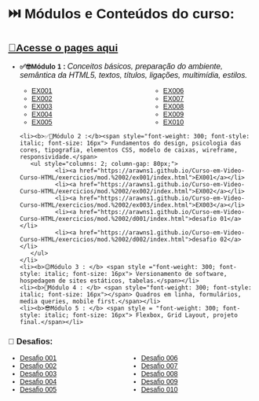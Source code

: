 <div style= "font-family: 'Montserrat', sans-serif;">
<h1>⏭️ Módulos e Conteúdos do curso:</h1>
<h2> <A href="https://arawns1.github.io/Curso-em-Video-Curso-HTML/"> 🔗Acesse o pages aqui</A> </h2>
<!-- UL DE MÓDULOS -->
   <ul>
    <li><b>✅🤓Módulo 1 : <span class ="textos" style="font-weight: 300; font-style: italic; font-size: 16px">Conceitos básicos, preparação do ambiente,
semântica da HTML5, textos, títulos, ligações,
multimídia, estilos.</span></b></li>
       <ul style="columns: 2; column-gap: 80px;">
              <li> <a href="https://arawns1.github.io/Curso-em-Video-Curso-HTML/exercicios/mod.%2001/001/index.html"> EX001 </a></li>
              <li> <a href="https://arawns1.github.io/Curso-em-Video-Curso-HTML/exercicios/mod.%2001/002/index.html"> EX002 </a></li>
              <li> <a href="https://arawns1.github.io/Curso-em-Video-Curso-HTML/exercicios/mod.%2001/003/index.html"> EX003 </a></li>
               <li> <a href="https://arawns1.github.io/Curso-em-Video-Curso-HTML/exercicios/mod.%2001/004/index.html"> EX004 </a></li>
              <li> <a href="https://arawns1.github.io/Curso-em-Video-Curso-HTML/exercicios/mod.%2001/005/index.html"> EX005 </a></li>
              <li> <a href="https://arawns1.github.io/Curso-em-Video-Curso-HTML/exercicios/mod.%2001/006/index.html"> EX006 </a></li>
              <li> <a href="https://arawns1.github.io/Curso-em-Video-Curso-HTML/exercicios/mod.%2001/007/index.html"> EX007 </a></li>
              <li> <a href="https://arawns1.github.io/Curso-em-Video-Curso-HTML/exercicios/mod.%2001/008/index.html"> EX008 </a></li>
              <li> <a href="https://arawns1.github.io/Curso-em-Video-Curso-HTML/exercicios/mod.%2001/009/index.html"> EX009 </a></li>
              <li> <a href="https://arawns1.github.io/Curso-em-Video-Curso-HTML/exercicios/mod.%2001/010/index.html"> EX010 </a></li>
       </ul>

    <li><b>✅🧐Módulo 2 :</b><span style="font-weight: 300; font-style: italic; font-size: 16px"> Fundamentos do design, psicologia das cores, tipografia, elementos CSS, modelo de caixas, wireframe, responsividade.</span>
       <ul style="columns: 2; column-gap: 80px;">
              <li><a href="https://arawns1.github.io/Curso-em-Video-Curso-HTML/exercicios/mod.%2002/ex001/index.html">EX001</a></li>
              <li><a href="https://arawns1.github.io/Curso-em-Video-Curso-HTML/exercicios/mod.%2002/ex002/index.html">EX002</a></li>
              <li><a href="https://arawns1.github.io/Curso-em-Video-Curso-HTML/exercicios/mod.%2002/ex003/index.html">EX003</a></li>
              <li><a href="https://arawns1.github.io/Curso-em-Video-Curso-HTML/exercicios/mod.%2002/d001/index.html">desafio 01</a></li>
              <li><a href="https://arawns1.github.io/Curso-em-Video-Curso-HTML/exercicios/mod.%2002/d002/index.html">desafio 02</a></li>
       </ul>
    </li>
    <li><b>😉Módulo 3 : </b> <span style ="font-weight: 300; font-style: italic; font-size: 16px"> Versionamento de software, hospedagem de sites estáticos, tabelas.</span></li>
    <li><b>🤩Módulo 4 : </b> <span style="font-weight: 300; font-style: italic; font-size: 16px"></span> Quadros em linha, formulários, media queries, mobile first.</span></li>
    <li><b>😎Módulo 5 : </b> <span style = "font-weight: 300; font-style: italic; font-size: 16px"> Flexbox, Grid Layout, projeto final.</span></li>

</ul> 
<!-- FIM UL DE MÓDULOS -->
<!-- DESAFIOS -->
<h3> 🦾 Desafios:</h3>
<ul style="columns: 2;">
   <li><a href="https://arawns1.github.io/Curso-em-Video-Curso-HTML/desafios/d001/index.html"> Desafio 001 </a></li>
   <li><a href="https://arawns1.github.io/Curso-em-Video-Curso-HTML/desafios/d002/index.html"> Desafio 002 </a></li>
   <li><a href="https://arawns1.github.io/Curso-em-Video-Curso-HTML/desafios/d003/index.html"> Desafio 003 </a></li>
   <li><a href="https://arawns1.github.io/Curso-em-Video-Curso-HTML/desafios/d004/index.html"> Desafio 004 </a></li>
   <li><a href="https://arawns1.github.io/Curso-em-Video-Curso-HTML/desafios/d005/index.html"> Desafio 005</a></li>
   <li><a href="https://arawns1.github.io/Curso-em-Video-Curso-HTML/desafios/d006/index.html"> Desafio 006 </a></li>
   <li><a href="https://arawns1.github.io/Curso-em-Video-Curso-HTML/desafios/d007/index.html"> Desafio 007 </a></li>
   <li><a href="https://arawns1.github.io/Curso-em-Video-Curso-HTML/desafios/d008/index.html"> Desafio 008 </a></li>
   <li><a href="https://arawns1.github.io/Curso-em-Video-Curso-HTML/desafios/d009/index.html"> Desafio 009 </a></li>
   <li><a href="https://arawns1.github.io/Curso-em-Video-Curso-HTML/desafios/d010/index.html"> Desafio 010 </a></li>
</ul>
<!-- FIM UL DESAFIOS -->
</div>
